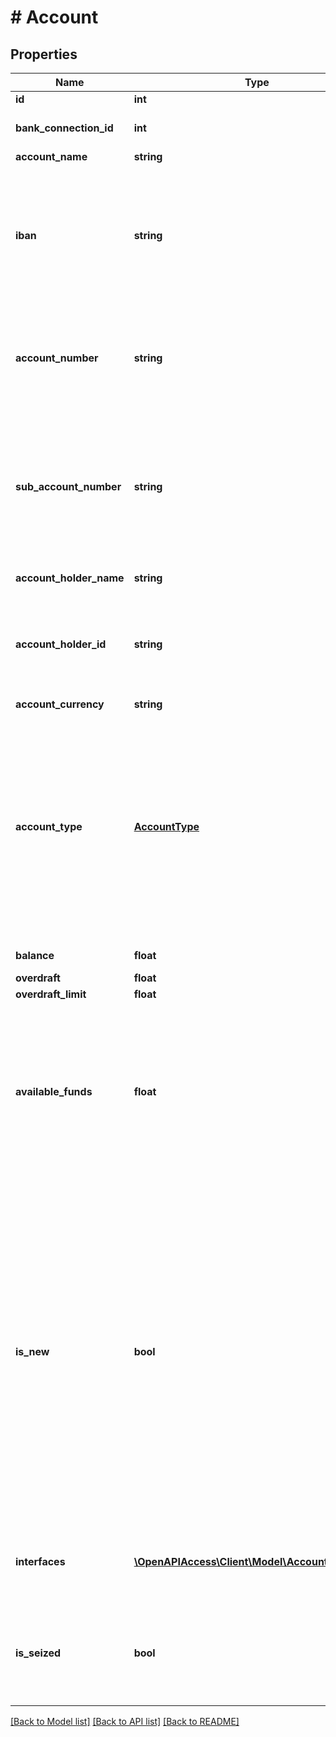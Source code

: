 # # Account

## Properties

Name | Type | Description | Notes
------------ | ------------- | ------------- | -------------
**id** | **int** | Account identifier |
**bank_connection_id** | **int** | Identifier of the bank connection that this account belongs to |
**account_name** | **string** | Account name |
**iban** | **string** | Account&#39;s IBAN. Note that this field can change from &#39;null&#39; to a value - or vice versa - any time when the account is being updated. This is subject to changes within the bank&#39;s internal account management. |
**account_number** | **string** | (National) account number. Note that this value might change whenever the account is updated (for example, leading zeros might be added or removed). |
**sub_account_number** | **string** | Account&#39;s sub-account-number. Note that this field can change from &#39;null&#39; to a value - or vice versa - any time when the account is being updated. This is subject to changes within the bank&#39;s internal account management. |
**account_holder_name** | **string** | Name of the account holder |
**account_holder_id** | **string** | Bank&#39;s internal identification of the account holder. Note that if your client has no license for processing this field, it will always be &#39;XXXXX&#39; |
**account_currency** | **string** | Account&#39;s currency |
**account_type** | [**AccountType**](AccountType.md) | &lt;strong&gt;Type:&lt;/strong&gt; AccountType&lt;br/&gt; An account type.&lt;br/&gt;&lt;br/&gt;Checking,&lt;br/&gt;Savings,&lt;br/&gt;CreditCard,&lt;br/&gt;Security,&lt;br/&gt;Loan,&lt;br/&gt;Pocket (DEPRECATED; will not be returned for any account unless this type has explicitly been set via PATCH),&lt;br/&gt;Membership,&lt;br/&gt;Bausparen&lt;br/&gt;&lt;br/&gt; |
**balance** | **float** | Current account balance |
**overdraft** | **float** | Current overdraft |
**overdraft_limit** | **float** | Overdraft limit |
**available_funds** | **float** | Current available funds. Note that this field is only set if finAPI can make a definite statement about the current available funds. This might not always be the case, for example if there is not enough information available about the overdraft limit and current overdraft. |
**is_new** | **bool** | Indicating whether this account is &#39;new&#39; or not. Any newly imported account will have this flag initially set to true, and remain so until you set it to false (see PATCH /accounts/&lt;id&gt;). How you use this field is up to your interpretation, however it is recommended to set the flag to false for all accounts right after the initial import of the bank connection. This way, you will be able recognize accounts that get newly imported during a later update of the bank connection, by checking for any accounts with the flag set to true right after an update. |
**interfaces** | [**\OpenAPIAccess\Client\Model\AccountInterface[]**](AccountInterface.md) | &lt;strong&gt;Type:&lt;/strong&gt; AccountInterface&lt;br/&gt; Set of interfaces to which this account is connected |
**is_seized** | **bool** | Whether this account is seized. Note that this information is not received from the bank, but determined by finAPI based on the available account information. |

[[Back to Model list]](../../README.md#models) [[Back to API list]](../../README.md#endpoints) [[Back to README]](../../README.md)
